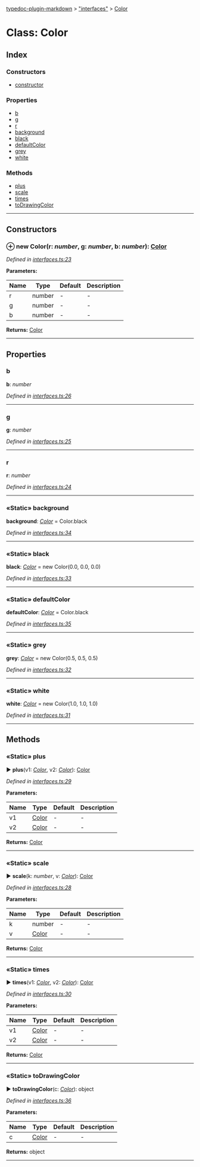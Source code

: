 [typedoc-plugin-markdown](../index.md) > ["interfaces"](../modules/_interfaces_.md) > [Color](../classes/_interfaces_.color.md)



# Class: Color

## Index

### Constructors

* [constructor](_interfaces_.color.md#constructor)


### Properties

* [b](_interfaces_.color.md#b)
* [g](_interfaces_.color.md#g)
* [r](_interfaces_.color.md#r)
* [background](_interfaces_.color.md#background)
* [black](_interfaces_.color.md#black)
* [defaultColor](_interfaces_.color.md#defaultcolor)
* [grey](_interfaces_.color.md#grey)
* [white](_interfaces_.color.md#white)


### Methods

* [plus](_interfaces_.color.md#plus)
* [scale](_interfaces_.color.md#scale)
* [times](_interfaces_.color.md#times)
* [toDrawingColor](_interfaces_.color.md#todrawingcolor)



---
## Constructors
<a id="constructor"></a>


### ⊕ **new Color**(r: *number*, g: *number*, b: *number*): [Color](_interfaces_.color.md)



*Defined in [interfaces.ts:23](https://github.com/tgreyuk/typedoc-plugin-markdown/blob/master/tests/src/interfaces.ts#L23)*



**Parameters:**

| Name  | Type                | Default | Description  |
| ------ | ------------------- | ------------ | ------------ |
| r  | number | - | - |
| g  | number | - | - |
| b  | number | - | - |





**Returns:** [Color](_interfaces_.color.md)

---


## Properties
<a id="b"></a>

###  b

**b**:  *number* 

*Defined in [interfaces.ts:26](https://github.com/tgreyuk/typedoc-plugin-markdown/blob/master/tests/src/interfaces.ts#L26)*





___

<a id="g"></a>

###  g

**g**:  *number* 

*Defined in [interfaces.ts:25](https://github.com/tgreyuk/typedoc-plugin-markdown/blob/master/tests/src/interfaces.ts#L25)*





___

<a id="r"></a>

###  r

**r**:  *number* 

*Defined in [interfaces.ts:24](https://github.com/tgreyuk/typedoc-plugin-markdown/blob/master/tests/src/interfaces.ts#L24)*





___

<a id="background"></a>

### «Static» background

**background**:  *[Color](_interfaces_.color.md)*  =  Color.black

*Defined in [interfaces.ts:34](https://github.com/tgreyuk/typedoc-plugin-markdown/blob/master/tests/src/interfaces.ts#L34)*





___

<a id="black"></a>

### «Static» black

**black**:  *[Color](_interfaces_.color.md)*  =  new Color(0.0, 0.0, 0.0)

*Defined in [interfaces.ts:33](https://github.com/tgreyuk/typedoc-plugin-markdown/blob/master/tests/src/interfaces.ts#L33)*





___

<a id="defaultcolor"></a>

### «Static» defaultColor

**defaultColor**:  *[Color](_interfaces_.color.md)*  =  Color.black

*Defined in [interfaces.ts:35](https://github.com/tgreyuk/typedoc-plugin-markdown/blob/master/tests/src/interfaces.ts#L35)*





___

<a id="grey"></a>

### «Static» grey

**grey**:  *[Color](_interfaces_.color.md)*  =  new Color(0.5, 0.5, 0.5)

*Defined in [interfaces.ts:32](https://github.com/tgreyuk/typedoc-plugin-markdown/blob/master/tests/src/interfaces.ts#L32)*





___

<a id="white"></a>

### «Static» white

**white**:  *[Color](_interfaces_.color.md)*  =  new Color(1.0, 1.0, 1.0)

*Defined in [interfaces.ts:31](https://github.com/tgreyuk/typedoc-plugin-markdown/blob/master/tests/src/interfaces.ts#L31)*





___


## Methods
<a id="plus"></a>

### «Static» plus

► **plus**(v1: *[Color](_interfaces_.color.md)*, v2: *[Color](_interfaces_.color.md)*): [Color](_interfaces_.color.md)




*Defined in [interfaces.ts:29](https://github.com/tgreyuk/typedoc-plugin-markdown/blob/master/tests/src/interfaces.ts#L29)*



**Parameters:**

| Name  | Type                | Default | Description  |
| ------ | ------------------- | ------------ | ------------ |
| v1  | [Color](_interfaces_.color.md) | - | - |
| v2  | [Color](_interfaces_.color.md) | - | - |





**Returns:** [Color](_interfaces_.color.md)





___

<a id="scale"></a>

### «Static» scale

► **scale**(k: *number*, v: *[Color](_interfaces_.color.md)*): [Color](_interfaces_.color.md)




*Defined in [interfaces.ts:28](https://github.com/tgreyuk/typedoc-plugin-markdown/blob/master/tests/src/interfaces.ts#L28)*



**Parameters:**

| Name  | Type                | Default | Description  |
| ------ | ------------------- | ------------ | ------------ |
| k  | number | - | - |
| v  | [Color](_interfaces_.color.md) | - | - |





**Returns:** [Color](_interfaces_.color.md)





___

<a id="times"></a>

### «Static» times

► **times**(v1: *[Color](_interfaces_.color.md)*, v2: *[Color](_interfaces_.color.md)*): [Color](_interfaces_.color.md)




*Defined in [interfaces.ts:30](https://github.com/tgreyuk/typedoc-plugin-markdown/blob/master/tests/src/interfaces.ts#L30)*



**Parameters:**

| Name  | Type                | Default | Description  |
| ------ | ------------------- | ------------ | ------------ |
| v1  | [Color](_interfaces_.color.md) | - | - |
| v2  | [Color](_interfaces_.color.md) | - | - |





**Returns:** [Color](_interfaces_.color.md)





___

<a id="todrawingcolor"></a>

### «Static» toDrawingColor

► **toDrawingColor**(c: *[Color](_interfaces_.color.md)*): object




*Defined in [interfaces.ts:36](https://github.com/tgreyuk/typedoc-plugin-markdown/blob/master/tests/src/interfaces.ts#L36)*



**Parameters:**

| Name  | Type                | Default | Description  |
| ------ | ------------------- | ------------ | ------------ |
| c  | [Color](_interfaces_.color.md) | - | - |





**Returns:** object





___


